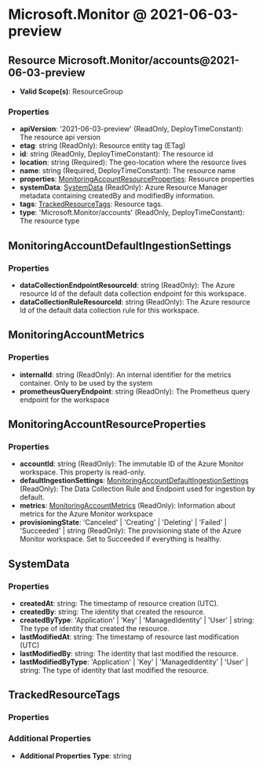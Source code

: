 # Microsoft.Monitor @ 2021-06-03-preview

## Resource Microsoft.Monitor/accounts@2021-06-03-preview
* **Valid Scope(s)**: ResourceGroup
### Properties
* **apiVersion**: '2021-06-03-preview' (ReadOnly, DeployTimeConstant): The resource api version
* **etag**: string (ReadOnly): Resource entity tag (ETag)
* **id**: string (ReadOnly, DeployTimeConstant): The resource id
* **location**: string (Required): The geo-location where the resource lives
* **name**: string (Required, DeployTimeConstant): The resource name
* **properties**: [MonitoringAccountResourceProperties](#monitoringaccountresourceproperties): Resource properties
* **systemData**: [SystemData](#systemdata) (ReadOnly): Azure Resource Manager metadata containing createdBy and modifiedBy information.
* **tags**: [TrackedResourceTags](#trackedresourcetags): Resource tags.
* **type**: 'Microsoft.Monitor/accounts' (ReadOnly, DeployTimeConstant): The resource type

## MonitoringAccountDefaultIngestionSettings
### Properties
* **dataCollectionEndpointResourceId**: string (ReadOnly): The Azure resource Id of the default data collection endpoint for this workspace.
* **dataCollectionRuleResourceId**: string (ReadOnly): The Azure resource Id of the default data collection rule for this workspace.

## MonitoringAccountMetrics
### Properties
* **internalId**: string (ReadOnly): An internal identifier for the metrics container. Only to be used by the system
* **prometheusQueryEndpoint**: string (ReadOnly): The Prometheus query endpoint for the workspace

## MonitoringAccountResourceProperties
### Properties
* **accountId**: string (ReadOnly): The immutable ID of the Azure Monitor workspace. This property is read-only.
* **defaultIngestionSettings**: [MonitoringAccountDefaultIngestionSettings](#monitoringaccountdefaultingestionsettings) (ReadOnly): The Data Collection Rule and Endpoint used for ingestion by default.
* **metrics**: [MonitoringAccountMetrics](#monitoringaccountmetrics) (ReadOnly): Information about metrics for the Azure Monitor workspace
* **provisioningState**: 'Canceled' | 'Creating' | 'Deleting' | 'Failed' | 'Succeeded' | string (ReadOnly): The provisioning state of the Azure Monitor workspace. Set to Succeeded if everything is healthy.

## SystemData
### Properties
* **createdAt**: string: The timestamp of resource creation (UTC).
* **createdBy**: string: The identity that created the resource.
* **createdByType**: 'Application' | 'Key' | 'ManagedIdentity' | 'User' | string: The type of identity that created the resource.
* **lastModifiedAt**: string: The timestamp of resource last modification (UTC)
* **lastModifiedBy**: string: The identity that last modified the resource.
* **lastModifiedByType**: 'Application' | 'Key' | 'ManagedIdentity' | 'User' | string: The type of identity that last modified the resource.

## TrackedResourceTags
### Properties
### Additional Properties
* **Additional Properties Type**: string

